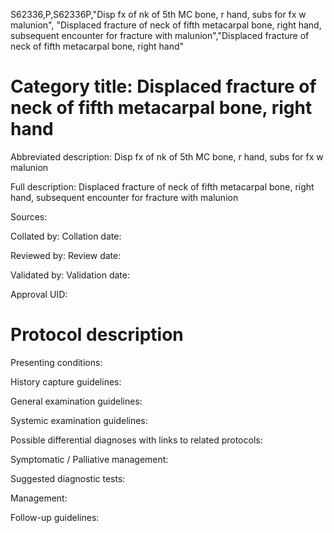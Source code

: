 S62336,P,S62336P,"Disp fx of nk of 5th MC bone, r hand, subs for fx w malunion", "Displaced fracture of neck of fifth metacarpal bone, right hand, subsequent encounter for fracture with malunion","Displaced fracture of neck of fifth metacarpal bone, right hand"
# Category title: Displaced fracture of neck of fifth metacarpal bone, right hand

Abbreviated description: Disp fx of nk of 5th MC bone, r hand, subs for fx w malunion

Full description: Displaced fracture of neck of fifth metacarpal bone, right hand, subsequent encounter for fracture with malunion

Sources:

Collated by:
Collation date:

Reviewed by:
Review date:

Validated by:
Validation date:

Approval UID:

# Protocol description

Presenting conditions:

History capture guidelines:

General examination guidelines:

Systemic examination guidelines:

Possible differential diagnoses with links to related protocols:

Symptomatic / Palliative management:

Suggested diagnostic tests:

Management:

Follow-up guidelines:
